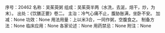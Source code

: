 序号：20462
名称：吴茱萸粥
组成：吴茱萸半两（水洗，去涎，焙干，炒，为末）。
出处：《饮膳正要》卷二。
主治：冷气心痛不止，腹胁胀满，坐卧不安。
加减：None
功效：None
用法用量：上以米3合，一同作粥，空腹食之。
制备方法：None
临床应用：None
各家论述：None
用药禁忌：None
附注：None
